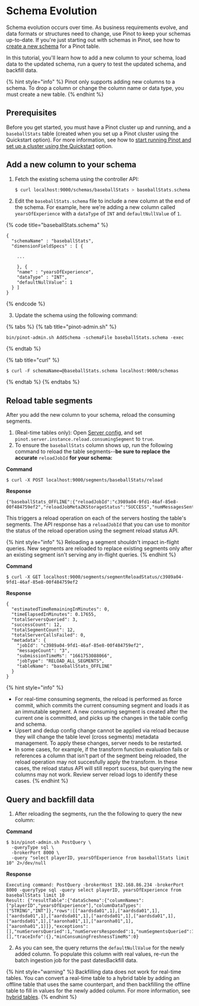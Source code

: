 # Schema Evolution

Schema evolution occurs over time. As business requirements evolve, and data formats or structures need to change, use Pinot to keep your schemas up-to-date. If you're just starting out with schemas in Pinot, see how to [create a new schema](https://docs.pinot.apache.org/basics/components/schema#creating-a-schema) for a Pinot table.&#x20;

In this tutorial, you'll learn how to add a new column to your schema, load data to the updated schema, run a query to test the updated schema, and backfill data.

{% hint style="info" %}
Pinot only supports adding new columns to a schema. To drop a column or change the column name or data type, you must create a new table.
{% endhint %}

## Prerequisites

Before you get started, you must have a Pinot cluster up and running, and a `baseballStats` table (created when you set up a Pinot cluster using the Quickstart option). For more information, see how to [start running Pinot and set up a cluster using the Quickstart](https://docs.pinot.apache.org/basics/getting-started#running-pinot) option.

## **Add a new column to your schema**

1.  Fetch the existing schema using the controller API:

    ```sh
    $ curl localhost:9000/schemas/baseballStats > baseballStats.schema
    ```
2. Edit the `baseballStats.schema` file to include a new column at the end of the schema. For example, here we're adding a new column called `yearsOfExperience` with a `dataType` of `INT` and `defaultNullValue` of `1`.

{% code title="baseballStats.schema" %}
```markup
{
  "schemaName" : "baseballStats",
  "dimensionFieldSpecs" : [ {
  
    ...
    
    }, {
    "name" : "yearsOfExperience",
    "dataType" : "INT",
    "defaultNullValue": 1
  } ]
}
```
{% endcode %}

3. Update the schema using the following command:

{% tabs %}
{% tab title="pinot-admin.sh" %}
```
bin/pinot-admin.sh AddSchema -schemaFile baseballStats.schema -exec
```
{% endtab %}

{% tab title="curl" %}
```
$ curl -F schemaName=@baseballStats.schema localhost:9000/schemas
```
{% endtab %}
{% endtabs %}

## Reload table segments

After you add the new column to your schema, reload the consuming segments.

1. (Real-time tables only): Open [Server config](https://docs.pinot.apache.org/configuration-reference/server), and set `pinot.server.instance.reload.consumingSegment` to `true`.
2. To ensure the `baseballStats` column shows up, run the following command to reload the table segments--**be sure to replace** **the accurate** `reloadJobId` **for your schema:**

**Command**&#x20;

```
$ curl -X POST localhost:9000/segments/baseballStats/reload
```

**Response**

```
{"baseballStats_OFFLINE":{"reloadJobId":"c3989a04-9fd1-46af-85e8-00f484759ef2","reloadJobMetaZKStorageStatus":"SUCCESS","numMessagesSent":"3"}}
```

This triggers a reload operation on each of the servers hosting the table's segments. The API response has a `reloadJobId` that you can use to monitor the status of the reload operation using the segment reload status API.&#x20;

{% hint style="info" %}
Reloading a segment shouldn't impact in-flight queries. New segments are reloaded to replace existing segments only after an existing segment isn't serving any in-flight queries.
{% endhint %}

**Command**

```
$ curl -X GET localhost:9000/segments/segmentReloadStatus/c3989a04-9fd1-46af-85e8-00f484759ef2
```

**Response**

```
{
  "estimatedTimeRemainingInMinutes": 0,
  "timeElapsedInMinutes": 0.17655,
  "totalServersQueried": 3,
  "successCount": 12,
  "totalSegmentCount": 12,
  "totalServerCallsFailed": 0,
  "metadata": {
    "jobId": "c3989a04-9fd1-46af-85e8-00f484759ef2",
    "messageCount": "3",
    "submissionTimeMs": "1661753088066",
    "jobType": "RELOAD_ALL_SEGMENTS",
    "tableName": "baseballStats_OFFLINE"
  }
}
```

{% hint style="info" %}
* For real-time consuming segments, the reload is performed as force commit, which commits the current consuming segment and loads it as an immutable segment. A new consuming segment is created after the current one is committed, and picks up the changes in the table config and schema.
* Upsert and dedup config change cannot be applied via reload because they will change the table level (cross segments) metadata management. To apply these changes, server needs to be restarted.
* In some cases, for example, if the transform function evaluation fails or references a column that isn't part of the segment being reloaded, the reload operation may not succesfully apply the transform. In these cases, the reload status API will still report sucess, but querying the new columns may not work. Review server reload logs to identify these cases.
{% endhint %}

## **Query and backfill data**

1. After reloading the segments, run the the following to query the new column:

**Command**

```
$ bin/pinot-admin.sh PostQuery \
  -queryType sql \
  -brokerPort 8000 \
  -query "select playerID, yearsOfExperience from baseballStats limit 10" 2>/dev/null
```

**Response**

```
Executing command: PostQuery -brokerHost 192.168.86.234 -brokerPort 8000 -queryType sql -query select playerID, yearsOfExperience from baseballStats limit 10
Result: {"resultTable":{"dataSchema":{"columnNames":["playerID","yearsOfExperience"],"columnDataTypes":["STRING","INT"]},"rows":[["aardsda01",1],["aardsda01",1],["aardsda01",1],["aardsda01",1],["aardsda01",1],["aardsda01",1],["aardsda01",1],["aaronha01",1],["aaronha01",1],["aaronha01",1]]},"exceptions":[],"numServersQueried":1,"numServersResponded":1,"numSegmentsQueried":1,"numSegmentsProcessed":1,"numSegmentsMatched":1,"numConsumingSegmentsQueried":0,"numDocsScanned":10,"numEntriesScannedInFilter":0,"numEntriesScannedPostFilter":20,"numGroupsLimitReached":false,"totalDocs":97889,"timeUsedMs":3,"segmentStatistics":[],"traceInfo":{},"minConsumingFreshnessTimeMs":0}
```

2. As you can see, the query returns the `defaultNullValue` for the newly added column. To populate this column with real values, re-run the batch ingestion job for the past datesBackfill data.

{% hint style="warning" %}
Backfilling data does not work for real-time tables. You can convert a real-time table to a hybrid table by adding an offline table that uses the same counterpart, and then backfilling the offline table to fill in values for the newly added column. For more information, see [hybrid tables](https://docs.pinot.apache.org/basics/components/table#hybrid-table).
{% endhint %}



